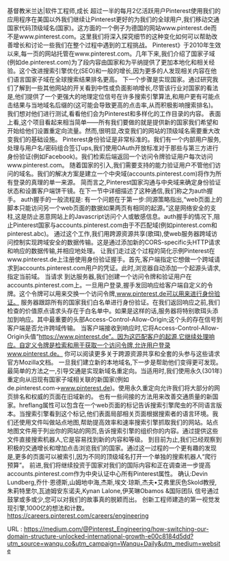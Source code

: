 基督教米兰达|软件工程师,成长 
 超过一半的每月2亿活跃用户Pinterest使用我们的应用程序在美国以外我们继续让Pinterest更好的为我们的全球用户,我们移动交通国家代码顶级域名(国家)。这方面的一个例子为德国的网站www.pinterest.de而不是www.pinterest.com。这里我们将深入探究细节的这种变化如何可以帮助改善增长和讨论一些我们在整个过程中遇到的工程挑战。 
 Pinterest》于2010年生效以来,每一页的网站托管在www.pinterest.com。几年下来,我们介绍了国家子域(例如de.pinterest.com)为了段内容由国家和为平纳提供了更加本地化和相关经验。这个改进搜索引擎优化(SEO)和一般的增长,因为更多的人发现相关内容在他们语言国家子域在全球搜索结果排名更高。 
 下一个步骤是实现国家。通过研究我们了解到一些其他网站的开关看到中性或负面影响增长,尽管该行业对国家的看法是,他们提供了一个更强大的地理定位信号在许多搜索引擎算法,和用户更有可能点击结果与当地域名后缀的(这可能会导致更高的点击率,从而积极影响搜索排名)。我们想对他们进行测试,看看他们会为Pinterest和多样化的工作目录的内容。 
 表面上看,这个项目看起来相当简单——所有我们要做的就是提供新的国家我们希望和开始给他们设置重定向流量。然而,很明显,改变我们的网站的顶级域名需要重大改变我们的基础设施。 
 Pinterest身份验证是非常标准的。我们有一个内部用户服务,处理与用户名/密码组合签订ups,我们使用OAuth开放标准对于那些与第三方进行身份验证(例如Facebook)。我们检索后端返回一个访问令牌验证用户每次访问www.pinterest.com。 
 随着国家的引入,我们需要支持的能力验证用户不管他们访问的域名。我们的解决方案是建立一个中央域(accounts.pinterest.com)将作为所有登录的真理的单一来源。 
 简而言之,Pinterest国家沟通与中央域来确定身份验证状态和设置客户端饼干镜。在下一节中详细描述了这种通信,我们称之为auth握手。 
 auth握手的一般流程是: 
 有一个问题在于第一步:同源策略指出,“web页面上的脚本只能访问另一个web页面的数据如果两页有相同的起源。”这是网络安全的支柱,这是防止恶意网站上的Javascript访问个人或敏感信息。auth握手的情况下,阻止Pinterest国家与accounts.pinterest.com由于不匹配域(例如pinterest.com和pinterest.abc)。 
 通过这个工作,我们用跨源资源共享(歌珥),使web服务器跨域访问控制实现跨域安全的数据传输。这是通过添加新的CORS-specific头HTTP请求和响应的数据传输,并相应地处理。 
 让我们走过这个过程的简化示例Pinterest在www.pinterest.de上注册使用身份验证握手。首先,客户端指定它想做一个跨域请求到accounts.pinterest.com用户的凭证。此时,浏览器自动添加一个起源头请求,指定当前域。 
 当请求 
 到达服务器,我们创建一个访问令牌和验证用户在accounts.pinterest.com上。一旦用户登录,握手发回响应给客户端自定义的令牌。这个令牌可以用来交换一个访问令牌,www.pinterest.de可以用来进行身份验证。 
 服务器跟踪所有的国家我们白名单进行身份验证。在我们返回响应之前,我们检查的价值原点请求头存在于白名单中。如果是这样的话,服务器将特别歌珥头添加到响应。其中最重要的头部Access-Control-Allow-Origin;这个头的存在信号到客户端是否允许跨域传输。 
 当客户端接收到响应时,它将Access-Control-Allow-Origin头值“https://www.pinterest.de”。因为这匹配客户的起源,它继续处理响应。自定义令牌是检索和用于获取一个访问令牌,允许用户登录www.pinterest.de。 
 你可以阅读更多关于跨源资源共享和全套的头参与这些请求官方Mozilla文档。 
 一旦我们建立新的本地域名,下一步是帮助他们变得更可发现。最简单的方法之一,引导交通是实现新域名重定向。当适用时,我们使用永久(301年)重定向从旧现有国家子域相关联的新国家(例如de.pinterest.com→www.pinterest.de)。使用永久重定向允许我们将大部分的网页排名和权威的页面在旧域新的。 
 也有一些间接的方法用来改善交通质量的新国家。hreflang属性可以包含在一个web页面的标记告诉搜索引擎爬虫的不同语言版本。当搜索引擎看到这个标记,他们表面局部相关页面根据搜索者的语言环境。我们还使用文件叫做站点地图,帮助提高效率和速率搜索引擎抓取我们的网站。站点地图文件用于列出你的网站的网页,告诉搜索引擎的组织你的内容。通过提供这些文件直接搜索机器人,它是容易找到新的内容和等级。 
 到目前为止,我们已经观察到积极的交通增长和增加点击浏览我们的国家。通过这一过程的一个更有趣的发现是,更多的页面可以被索引,因为不同的顶级域名打开一个单独的搜索机器人“爬行预算”。 
 前进,我们将继续投资于国家对我们的国际内容和正在调查进一步提高accounts.pinterest.com作为中央认证中心所有Pinterest属性。 
 确认:Devin Lundberg,乔什·恩德斯,山姆地中海,杰斯,埃文·琼斯,杰夫•艾弗里灰色Skold教授,朱莉特里尔,瓦迪姆安东诺夫,Kynan Lalone,伊芙琳Obamos &国际团队 
 信号通过鼓掌或多或少,您可以对我们的故事真的脱颖而出。 
 创新工程师建造的第一视觉发现引擎,1000亿的想法和计数。https://careers.pinterest.com/careers/engineering 
  
   
  URL : https://medium.com/@Pinterest_Engineering/how-switching-our-domain-structure-unlocked-international-growth-e00c8184d5dd?utm_source=wanqu.co&utm_campaign=Wanqu+Daily&utm_medium=website